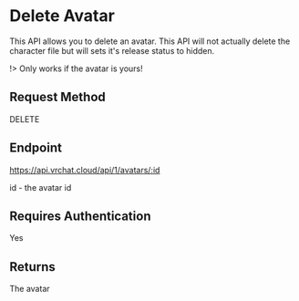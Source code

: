 # Delete Avatar

This API allows you to delete an avatar. This API will not actually delete the character file but will sets it's release status to hidden.

!> Only works if the avatar is yours!

## Request Method 
DELETE

## Endpoint
https://api.vrchat.cloud/api/1/avatars/:id

id - the avatar id

## Requires Authentication
Yes

## Returns 
The avatar